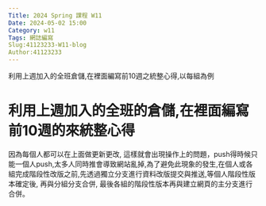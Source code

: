 ```yaml
---
Title: 2024 Spring 課程 W11
Date: 2024-05-02 15:00
Category: w11
Tags: 網誌編寫
Slug:41123233-W11-blog
Author:41123233
---
```

 利用上週加入的全班倉儲,在裡面編寫前10週之統整心得,以每組為例


<!-- PELICAN_END_SUMMARY -->

# 利用上週加入的全班的倉儲,在裡面編寫前10週的來統整心得
因為每個人都可以在上面做更新更改, 這樣就會出現操作上的問題，push得時候只能一個人push,太多人同時推會導致網站亂掉,為了避免此現象的發生,在個人或各組完成階段性改版之前,先透過獨立分支進行資料改版提交與推送,等個人階段性版本確定後, 再與分組分支合併, 最後各組的階段性版本再與建立網頁的主分支進行合併。